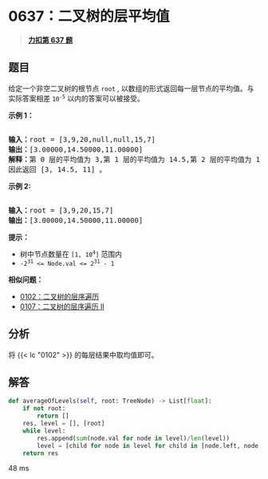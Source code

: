 # 0637：二叉树的层平均值


> <u>**[力扣第 637 题](https://leetcode.cn/problems/average-of-levels-in-binary-tree/)**</u>

## 题目

<p>给定一个非空二叉树的根节点<meta charset="UTF-8" /> <code>root</code> , 以数组的形式返回每一层节点的平均值。与实际答案相差 <code>10<sup>-5</sup></code> 以内的答案可以被接受。</p>



<p><strong>示例 1：</strong></p>

<p><img alt="" src="https://assets.leetcode.com/uploads/2021/03/09/avg1-tree.jpg" /></p>

<pre>
<strong>输入：</strong>root = [3,9,20,null,null,15,7]
<strong>输出：</strong>[3.00000,14.50000,11.00000]
<strong>解释：</strong>第 0 层的平均值为 3,第 1 层的平均值为 14.5,第 2 层的平均值为 11 。
因此返回 [3, 14.5, 11] 。
</pre>

<p><strong>示例 2:</strong></p>

<p><img alt="" src="https://assets.leetcode.com/uploads/2021/03/09/avg2-tree.jpg" /></p>

<pre>
<strong>输入：</strong>root = [3,9,20,15,7]
<strong>输出：</strong>[3.00000,14.50000,11.00000]
</pre>



<p><strong>提示：</strong></p>

<p><meta charset="UTF-8" /></p>

<ul>
<li>树中节点数量在 <code>[1, 10<sup>4</sup>]</code> 范围内</li>
<li><code>-2<sup>31</sup> &lt;= Node.val &lt;= 2<sup>31</sup> - 1</code></li>
</ul>


**相似问题：**
- [0102：二叉树的层序遍历](/leetcode/0102)
- [0107：二叉树的层序遍历 II](/leetcode/0107)


## 分析

将 {{< lc "0102" >}} 的每层结果中取均值即可。

## 解答

```python
def averageOfLevels(self, root: TreeNode) -> List[float]:
    if not root:
        return []
    res, level = [], [root]
    while level:
        res.append(sum(node.val for node in level)/len(level))
        level = [child for node in level for child in [node.left, node.right] if child]
    return res
```

48 ms


